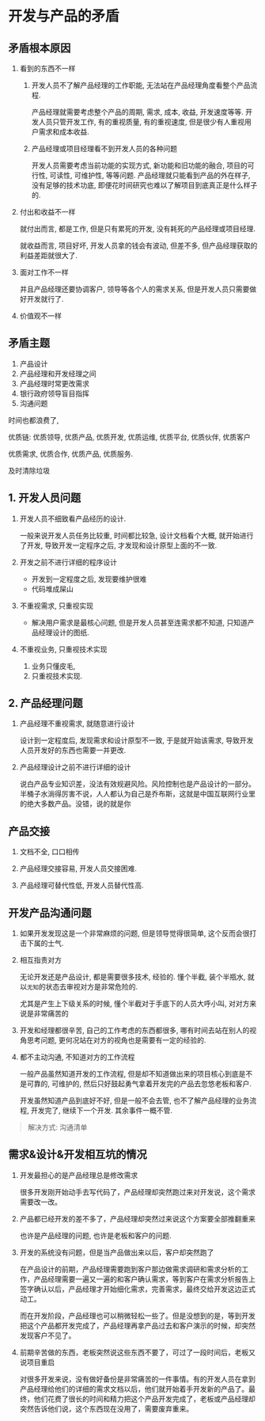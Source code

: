 # 开发与产品的矛盾

## 矛盾根本原因

1. 看到的东西不一样

   1. 开发人员不了解产品经理的工作职能, 无法站在产品经理角度看整个产品流程.

      产品经理就需要考虑整个产品的周期, 需求, 成本, 收益, 开发速度等等.
      开发人员只管开发工作, 有的重视质量, 有的重视速度, 但是很少有人重视用户需求和成本收益.

   2. 产品经理或项目经理看不到开发人员的各种问题

      开发人员需要考虑当前功能的实现方式, 新功能和旧功能的融合, 项目的可行性, 可读性, 可维护性, 等等问题.
      产品经理就只能看到产品的外在样子, 没有足够的技术功底, 即便花时间研究也难以了解项目到底真正是什么样子的.

2. 付出和收益不一样

   就付出而言, 都是工作, 但是只有累死的开发, 没有耗死的产品经理或项目经理.

   就收益而言, 项目好坏, 开发人员拿的钱会有波动, 但差不多, 但产品经理获取的利益差距就很大了.

3. 面对工作不一样

   并且产品经理还要协调客户, 领导等各个人的需求关系, 但是开发人员只需要做好开发就行了.

4. 价值观不一样

## 矛盾主题

1. 产品设计
2. 产品经理和开发经理之间
1. 产品经理时常更改需求
2. 银行政府领导盲目指挥
3. 沟通问题

时间也都浪费了, 

优质链: 优质领导, 优质产品, 优质开发, 优质运维, 优质平台, 优质伙伴, 优质客户

   优质需求, 优质合作, 优质产品, 优质服务.

   及时清除垃圾

## 1. 开发人员问题

1. 开发人员不细致看产品经历的设计.

   一般来说开发人员任务比较重, 时间都比较急, 设计文档看个大概, 就开始进行了开发, 导致开发一定程序之后, 才发现和设计原型上面的不一致.

2. 开发之前不进行详细的程序设计

   - 开发到一定程度之后, 发现要维护很难
   - 代码堆成屎山

3. 不重视需求, 只重视实现

   - 解决用户需求是最核心问题, 但是开发人员甚至连需求都不知道, 只知道产品经理设计的图纸.

4. 不重视业务, 只重视技术实现

   1. 业务只懂皮毛, 
   2. 只重视技术实现.

## 2. 产品经理问题

1. 产品经理不重视需求, 就随意进行设计

   设计到一定程度后, 发现需求和设计原型不一致, 于是就开始该需求, 导致开发人员开发好的东西也需要一并更改.

2. 产品经理设计之前不进行详细的设计

   说白产品专业知识差，没法有效规避风险。风险控制也是产品设计的一部分。半桶子水淌得厉害不说，人人都认为自己是乔布斯，这就是中国互联网行业里的绝大多数产品。没错，说的就是你 

## 产品交接

1. 文档不全, 口口相传

2. 产品经理交接容易, 开发人员交接困难.

3. 产品经理可替代性低, 开发人员替代性高.

## 开发产品沟通问题

1. 如果开发发现这是一个非常麻烦的问题, 但是领导觉得很简单, 这个反而会很打击下属的士气.

2. 相互指责对方

   无论开发还是产品设计, 都是需要很多技术, 经验的. 懂个半截, 装个半瓶水, 就以`无知`的状态去审视对方是非常危险的.

   尤其是产生上下级关系的时候, 懂个半截对于手底下的人员大呼小叫, 对对方来说是非常痛苦的

3. 开发和经理都很辛苦, 自己的工作考虑的东西都很多, 哪有时间去站在别人的视角思考问题, 更何况站在对方的视角也是需要有一定的经验的.

4. 都不主动沟通, 不知道对方的工作流程

   一般产品虽然知道开发的工作流程, 但是却不知道做出来的项目核心到底是不是可靠的, 可维护的, 然后只好鼓起勇气拿着开发完的产品去忽悠老板和客户.

   开发虽然知道产品到底好不好, 但是一般不会去管, 也不了解产品经理的业务流程, 开发完了, 继续下一个开发. 其余事件一概不管.

> 解决方式: 沟通清单

## 需求&设计&开发相互坑的情况

1. 开发最担心的是产品经理总是修改需求

   很多开发刚开始动手去写代码了，产品经理却突然跑过来对开发说，这个需求需要改一改。

2. 产品都已经开发的差不多了，产品经理却突然过来说这个方案要全部推翻重来

   也许是产品经理的问题, 也许是老板和客户的问题.

3. 开发的系统没有问题，但是当产品做出来以后，客户却突然跑了

   在产品设计的前期，产品经理需要跑到客户那边做需求调研和需求分析的工作，产品经理需要一遍又一遍的和客户确认需求，等到客户在需求分析报告上签字确认以后，产品经理才开始细化需求，完善需求，最终交给开发这边正式动工。

   而在开发阶段，产品经理也可以稍微轻松一些了。但是没想到的是，等到开发把这个产品都开发完成了，产品经理再拿产品过去和客户演示的时候，却突然发现客户不见了。

4. 前期辛苦做的东西，老板突然说这些东西不要了，可过了一段时间后，老板又说项目重启

   对很多开发来说，没有做好备份是非常痛苦的一件事情。有的开发人员在拿到产品经理给他们的详细的需求文档以后，他们就开始着手开发新的产品了。最终，他们花费了很长的时间和精力把这个产品开发完成了，老板或产品经理却突然告诉他们说，这个东西现在没用了，需要废弃重来。
